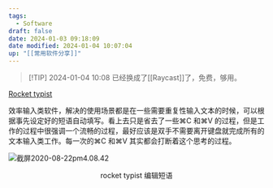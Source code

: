 ```yaml
---
tags:
  - Software
draft: false
date: 2024-01-03 09:18:09
date modified: 2024-01-04 10:07:04
up: "[[常用软件分享]]"
---
```


> [!TIP] 2024-01-04 10:08 
> 已经换成了[[Raycast]]了，免费，够用。

[Rocket typist](https://witt-software.com/rockettypist/)

效率输入类软件，解决的使用场景都是在一些需要重复性输入文本的时候，可以根据事先设定好的短语自动填写。看上去只是省去了一些⌘C 和⌘V 的过程，但是工作的过程中很强调一个流畅的过程，最好应该是双手不需要离开键盘就完成所有的文本输入类工作。每一次的⌘C 和⌘V 其实都会打断着这个思考的过程。

![截屏2020-08-22pm4.08.42](https://txx-1257178398.cos.ap-shanghai.myqcloud.com/uPic/%E6%88%AA%E5%B1%8F2020-08-22%20pm4.08.42.png)

<center>rocket typist 编辑短语</center>


